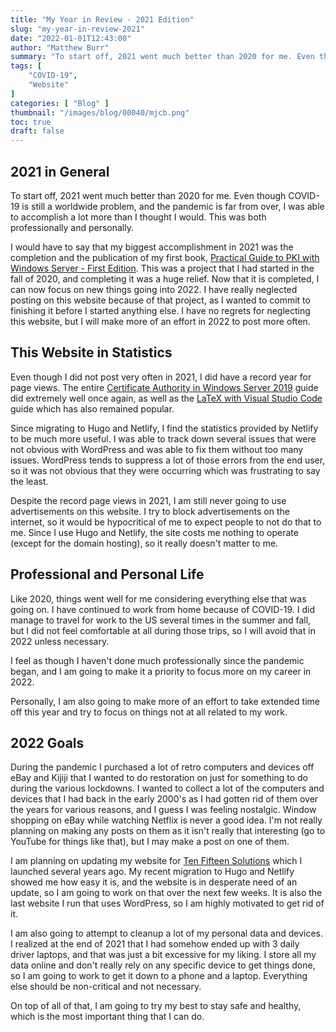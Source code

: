 ```yaml
---
title: "My Year in Review - 2021 Edition"
slug: "my-year-in-review-2021"
date: "2022-01-01T12:43:00"
author: "Matthew Burr"
summary: "To start off, 2021 went much better than 2020 for me. Even though COVID-19 is still a worldwide problem, and the pandemic is far from over, I was able to accomplish a lot more than I thought I would. This was both professionally and personally."
tags: [
    "COVID-19",
    "Website"
]
categories: [ "Blog" ]
thumbnail: "/images/blog/00040/mjcb.png"
toc: true
draft: false
---
```


## 2021 in General ##

To start off, 2021 went much better than 2020 for me. Even though COVID-19 is still a worldwide problem, and the pandemic is far from over, I was able to accomplish a lot more than I thought I would. This was both professionally and personally.

I would have to say that my biggest accomplishment in 2021 was the completion and the publication of my first book, [Practical Guide to PKI with Windows Server - First Edition](/publications/practical-guide-to-pki-with-windows-server-first-edition/). This was a project that I had started in the fall of 2020, and completing it was a huge relief. Now that it is completed, I can now focus on new things going into 2022. I have really neglected posting on this website because of that project, as I wanted to commit to finishing it before I started anything else. I have no regrets for neglecting this website, but I will make more of an effort in 2022 to post more often.

## This Website in Statistics ##

Even though I did not post very often in 2021, I did have a record year for page views. The entire [Certificate Authority in Windows Server 2019](/blog/2020/03/09/certificate-authority-windows-server-2019/) guide did extremely well once again, as well as the [LaTeX with Visual Studio Code](/blog/2020/01/23/visual-studio-code-with-latex/) guide which has also remained popular.

Since migrating to Hugo and Netlify, I find the statistics provided by Netlify to be much more useful. I was able to track down several issues that were not obvious with WordPress and was able to fix them without too many issues. WordPress tends to suppress a lot of those errors from the end user, so it was not obvious that they were occurring which was frustrating to say the least.

Despite the record page views in 2021, I am still never going to use advertisements on this website. I try to block advertisements on the internet, so it would be hypocritical of me to expect people to not do that to me. Since I use Hugo and Netlify, the site costs me nothing to operate (except for the domain hosting), so it really doesn't matter to me.

## Professional and Personal Life ##

Like 2020, things went well for me considering everything else that was going on. I have continued to work from home because of COVID-19. I did manage to travel for work to the US several times in the summer and fall, but I did not feel comfortable at all during those trips, so I will avoid that in 2022 unless necessary.

I feel as though I haven't done much professionally since the pandemic began, and I am going to make it a priority to focus more on my career in 2022.

Personally, I am also going to make more of an effort to take extended time off this year and try to focus on things not at all related to my work.

## 2022 Goals ##

During the pandemic I purchased a lot of retro computers and devices off eBay and Kijiji that I wanted to do restoration on just for something to do during the various lockdowns. I wanted to collect a lot of the computers and devices that I had back in the early 2000's as I had gotten rid of them over the years for various reasons, and I guess I was feeling nostalgic. Window shopping on eBay while watching Netflix is never a good idea. I'm not really planning on making any posts on them as it isn't really that interesting (go to YouTube for things like that), but I may make a post on one of them.

I am planning on updating my website for [Ten Fifteen Solutions](https://tenfifteen.ca/) which I launched several years ago. My recent migration to Hugo and Netlify showed me how easy it is, and the website is in desperate need of an update, so I am going to work on that over the next few weeks. It is also the last website I run that uses WordPress, so I am highly motivated to get rid of it.

I am also going to attempt to cleanup a lot of my personal data and devices. I realized at the end of 2021 that I had somehow ended up with 3 daily driver laptops, and that was just a bit excessive for my liking. I store all my data online and don't really rely on any specific device to get things done, so I am going to work to get it down to a phone and a laptop. Everything else should be non-critical and not necessary.

On top of all of that, I am going to try my best to stay safe and healthy, which is the most important thing that I can do.
